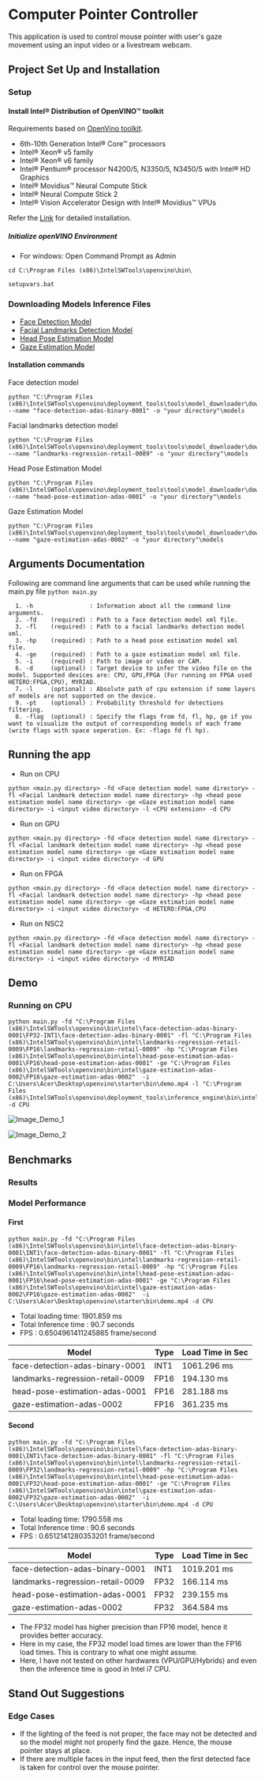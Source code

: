# Computer Pointer Controller

This application is used to control mouse pointer with user's gaze movement using an input video or a livestream webcam.
## Project Set Up and Installation

### Setup 

#### Install Intel® Distribution of OpenVINO™ toolkit
Requirements based on [OpenVino toolkit](https://docs.openvinotoolkit.org/latest/_docs_install_guides_installing_openvino_windows.html).

* 6th-10th Generation Intel® Core™ processors
* Intel® Xeon® v5 family
* Intel® Xeon® v6 family
* Intel® Pentium® processor N4200/5, N3350/5, N3450/5 with Intel® HD Graphics
* Intel® Movidius™ Neural Compute Stick
* Intel® Neural Compute Stick 2
* Intel® Vision Accelerator Design with Intel® Movidius™ VPUs

Refer the [Link](https://docs.openvinotoolkit.org/latest/_docs_install_guides_installing_openvino_windows.html) for detailed installation.

##### Initialize openVINO Environment 

* For windows: Open Command Prompt as Admin
```
cd C:\Program Files (x86)\IntelSWTools\openvino\bin\
```
```
setupvars.bat
```

### Downloading Models Inference Files

- [Face Detection Model](https://docs.openvinotoolkit.org/latest/_models_intel_face_detection_adas_binary_0001_description_face_detection_adas_binary_0001.html)
- [Facial Landmarks Detection Model](https://docs.openvinotoolkit.org/latest/_models_intel_landmarks_regression_retail_0009_description_landmarks_regression_retail_0009.html)
- [Head Pose Estimation Model](https://docs.openvinotoolkit.org/latest/_models_intel_head_pose_estimation_adas_0001_description_head_pose_estimation_adas_0001.html)
- [Gaze Estimation Model](https://docs.openvinotoolkit.org/latest/_models_intel_gaze_estimation_adas_0002_description_gaze_estimation_adas_0002.html)

#### Installation commands
Face detection model
```
python "C:\Program Files (x86)\IntelSWTools\openvino\deployment_tools\tools\model_downloader\downloader.py" --name "face-detection-adas-binary-0001" -o "your directory"\models 
```
Facial landmarks detection model
```
python "C:\Program Files (x86)\IntelSWTools\openvino\deployment_tools\tools\model_downloader\downloader.py" --name "landmarks-regression-retail-0009" -o "your directory"\models
```
Head Pose Estimation Model
```
python "C:\Program Files (x86)\IntelSWTools\openvino\deployment_tools\tools\model_downloader\downloader.py" --name "head-pose-estimation-adas-0001" -o "your directory"\models
```
Gaze Estimation Model
```
python "C:\Program Files (x86)\IntelSWTools\openvino\deployment_tools\tools\model_downloader\downloader.py" --name "gaze-estimation-adas-0002" -o "your directory"\models
```

## Arguments Documentation 

Following are command line arguments that can be used while running the main.py file ` python main.py `
```
  1. -h                : Information about all the command line arguments.
  2. -fd    (required) : Path to a face detection model xml file.
  3. -fl    (required) : Path to a facial landmarks detection model xml.
  3. -hp    (required) : Path to a head pose estimation model xml file.
  4. -ge    (required) : Path to a gaze estimation model xml file.
  5. -i     (required) : Path to image or video or CAM.
  6. -d     (optional) : Target device to infer the video file on the model. Supported devices are: CPU, GPU,FPGA (For running on FPGA used HETERO:FPGA,CPU), MYRIAD.
  7. -l     (optional) : Absolute path of cpu extension if some layers of models are not supported on the device.
  9. -pt    (optional) : Probability threshold for detections filtering.
  8. -flag  (optional) : Specify the flags from fd, fl, hp, ge if you want to visualize the output of corresponding models of each frame (write flags with space seperation. Ex: -flags fd fl hp).

```

## Running the app

- Run on CPU 

```
python <main.py directory> -fd <Face detection model name directory> -fl <Facial landmark detection model name directory> -hp <head pose estimation model name directory> -ge <Gaze estimation model name directory> -i <input video directory> -l <CPU extension> -d CPU
```

- Run on GPU 

```
python <main.py directory> -fd <Face detection model name directory> -fl <Facial landmark detection model name directory> -hp <head pose estimation model name directory> -ge <Gaze estimation model name directory> -i <input video directory> -d GPU
```

- Run on FPGA 

```
python <main.py directory> -fd <Face detection model name directory> -fl <Facial landmark detection model name directory> -hp <head pose estimation model name directory> -ge <Gaze estimation model name directory> -i <input video directory> -d HETERO:FPGA,CPU
```

- Run on NSC2

```
python <main.py directory> -fd <Face detection model name directory> -fl <Facial landmark detection model name directory> -hp <head pose estimation model name directory> -ge <Gaze estimation model name directory> -i <input video directory> -d MYRIAD
```

## Demo
### Running on CPU

```
python main.py -fd "C:\Program Files (x86)\IntelSWTools\openvino\bin\intel\face-detection-adas-binary-0001\FP32-INT1\face-detection-adas-binary-0001" -fl "C:\Program Files (x86)\IntelSWTools\openvino\bin\intel\landmarks-regression-retail-0009\FP16\landmarks-regression-retail-0009" -hp "C:\Program Files (x86)\IntelSWTools\openvino\bin\intel\head-pose-estimation-adas-0001\FP16\head-pose-estimation-adas-0001" -ge "C:\Program Files (x86)\IntelSWTools\openvino\bin\intel\gaze-estimation-adas-0002\FP16\gaze-estimation-adas-0002"  -i C:\Users\Acer\Desktop\openvino\starter\bin\demo.mp4 -l "C:\Program Files (x86)\IntelSWTools\openvino\deployment_tools\inference_engine\bin\intel64\Release\cpu_extension_avx2.dll" -d CPU
```
![Image_Demo_1](images/image_1.JPG)

![Image_Demo_2](images/image_2.JPG)
## Benchmarks
### Results
### Model Performance

#### First
```
python main.py -fd "C:\Program Files (x86)\IntelSWTools\openvino\bin\intel\face-detection-adas-binary-0001\INT1\face-detection-adas-binary-0001" -fl "C:\Program Files (x86)\IntelSWTools\openvino\bin\intel\landmarks-regression-retail-0009\FP16\landmarks-regression-retail-0009" -hp "C:\Program Files (x86)\IntelSWTools\openvino\bin\intel\head-pose-estimation-adas-0001\FP16\head-pose-estimation-adas-0001" -ge "C:\Program Files (x86)\IntelSWTools\openvino\bin\intel\gaze-estimation-adas-0002\FP16\gaze-estimation-adas-0002"  -i C:\Users\Acer\Desktop\openvino\starter\bin\demo.mp4 -d CPU
```

* Total loading time: 1901.859 ms
* Total Inference time :  90.7 seconds
* FPS :  0.6504961411245865 frame/second

|Model|	Type|Load Time in Sec|
|---|---|---|
|face-detection-adas-binary-0001| INT1 |1061.296 ms|
|landmarks-regression-retail-0009 | FP16 | 194.130 ms|
|head-pose-estimation-adas-0001 | FP16 |281.188 ms|
|gaze-estimation-adas-0002 | FP16 | 361.235 ms|

#### Second
```
python main.py -fd "C:\Program Files (x86)\IntelSWTools\openvino\bin\intel\face-detection-adas-binary-0001\INT1\face-detection-adas-binary-0001" -fl "C:\Program Files (x86)\IntelSWTools\openvino\bin\intel\landmarks-regression-retail-0009\FP32\landmarks-regression-retail-0009" -hp "C:\Program Files (x86)\IntelSWTools\openvino\bin\intel\head-pose-estimation-adas-0001\FP32\head-pose-estimation-adas-0001" -ge "C:\Program Files (x86)\IntelSWTools\openvino\bin\intel\gaze-estimation-adas-0002\FP32\gaze-estimation-adas-0002"  -i C:\Users\Acer\Desktop\openvino\starter\bin\demo.mp4 -d CPU
```

* Total loading time: 1790.558 ms
* Total Inference time :  90.6 seconds
* FPS :  0.6512141280353201 frame/second

|Model|	Type|Load Time in Sec|
|---|---|---|
|face-detection-adas-binary-0001| INT1 |1019.201 ms|
|landmarks-regression-retail-0009 | FP32 | 166.114 ms|
|head-pose-estimation-adas-0001 | FP32 |239.155 ms|
|gaze-estimation-adas-0002 | FP32 | 364.584 ms|

* The FP32 model has higher precision than FP16 model, hence it provides better accuracy.
* Here in my case, the FP32 model load times are lower than the FP16 load times. This is contrary to what one might assume.
* Here, I have not tested on other hardwares (VPU/GPU/Hybrids) and even then the inference time is good in Intel i7 CPU.

## Stand Out Suggestions
### Edge Cases
* If the lighting of the feed is not proper, the face may not be detected and so the model might not properly find the gaze. Hence, the mouse pointer stays at place.
* If there are multiple faces in the input feed, then the first detected face is taken for control over the mouse pointer.

